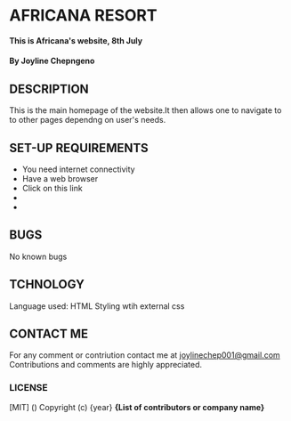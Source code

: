 # AFRICANA RESORT
#### This is Africana's website, 8th July
#### By **Joyline Chepngeno**
## DESCRIPTION
This is the main homepage of the website.It then allows one to navigate to to other pages dependng on user's needs. 
## SET-UP REQUIREMENTS
* You need internet connectivity
* Have a web browser
* Click on this link
* 
* 

## BUGS
No known bugs
## TCHNOLOGY
Language used: HTML
Styling wtih external css 
## CONTACT ME
For any comment or contriution contact me at joylinechep001@gmail.com
Contributions and comments are highly appreciated.
### LICENSE
[MIT] ()
Copyright (c) {year} **{List of contributors or company name}**
  